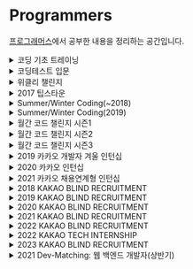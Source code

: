 # Programmers
[프로그래머스](https://programmers.co.kr/learn/challenges)에서 공부한 내용을 정리하는 공간입니다.


<details>
<summary> 코딩 기초 트레이닝 </summary>
<div markdown='1'>

| No. | 난이도 | 문제 | 문제 풀이 |
|:---:|:---:|:---:|:---:|
| 1 | Lv.0 | []() |  |
| 2 | Lv.0 | []() |  |
| 3 | Lv.0 | []() |  |
| 4 | Lv.0 | []() |  |
| 5 | Lv.0 | []() |  |
| 6 | Lv.0 | []() |  |
| 7 | Lv.0 | []() |  |
| 8 | Lv.0 | []() |  |
| 9 | Lv.0 | []() |  |
| 10 | Lv.0 | []() |  |
| 11 | Lv.0 | []() |  |
| 12 | Lv.0 | []() |  |
| 13 | Lv.0 | []() |  |
| 14 | Lv.0 | []() |  |
| 15 | Lv.0 | []() |  |
| 16 | Lv.0 | []() |  |
| 17 | Lv.0 | []() |  |
| 18 | Lv.0 | []() |  |
| 19 | Lv.0 | []() |  |
| 20 | Lv.0 | []() |  |
| 21 | Lv.0 | []() |  |
| 22 | Lv.0 | []() |  |
| 23 | Lv.0 | []() |  |
| 24 | Lv.0 | []() |  |
| 25 | Lv.0 | []() |  |
| 26 | Lv.0 | []() |  |
| 27 | Lv.0 | []() |  |
| 28 | Lv.0 | []() |  |
| 29 | Lv.0 | []() |  |
| 30 | Lv.0 | []() |  |
| 31 | Lv.0 | []() |  |
| 32 | Lv.0 | []() |  |
| 33 | Lv.0 | []() |  |
| 34 | Lv.0 | []() |  |
| 35 | Lv.0 | []() |  |
| 36 | Lv.0 | []() |  |
| 37 | Lv.0 | []() |  |
| 38 | Lv.0 | []() |  |
| 39 | Lv.0 | []() |  |
| 40 | Lv.0 | []() |  |
| 41 | Lv.0 | []() |  |
| 42 | Lv.0 | []() |  |
| 43 | Lv.0 | []() |  |
| 44 | Lv.0 | []() |  |
| 45 | Lv.0 | []() |  |
| 46 | Lv.0 | []() |  |
| 47 | Lv.0 | []() |  |
| 48 | Lv.0 | []() |  |
| 49 | Lv.0 | []() |  |
| 50 | Lv.0 | []() |  |
| 51 | Lv.0 | []() |  |
| 52 | Lv.0 | []() |  |
| 53 | Lv.0 | []() |  |
| 54 | Lv.0 | []() |  |
| 55 | Lv.0 | []() |  |
| 56 | Lv.0 | []() |  |
| 57 | Lv.0 | []() |  |
| 58 | Lv.0 | []() |  |
| 59 | Lv.0 | []() |  |
| 60 | Lv.0 | []() |  |
| 61 | Lv.0 | []() |  |
| 62 | Lv.0 | []() |  |
| 63 | Lv.0 | []() |  |
| 64 | Lv.0 | []() |  |
| 65 | Lv.0 | []() |  |
| 66 | Lv.0 | []() |  |
| 67 | Lv.0 | []() |  |
| 68 | Lv.0 | []() |  |
| 69 | Lv.0 | []() |  |
| 70 | Lv.0 | []() |  |
| 71 | Lv.0 | []() |  |
| 72 | Lv.0 | []() |  |
| 73 | Lv.0 | []() |  |
| 74 | Lv.0 | []() |  |
| 75 | Lv.0 | []() |  |
| 76 | Lv.0 | []() |  |
| 77 | Lv.0 | []() |  |
| 78 | Lv.0 | []() |  |
| 79 | Lv.0 | []() |  |
| 80 | Lv.0 | []() |  |
| 81 | Lv.0 | []() |  |
| 82 | Lv.0 | []() |  |
| 83 | Lv.0 | []() |  |
| 84 | Lv.0 | []() |  |
| 85 | Lv.0 | []() |  |
| 86 | Lv.0 | []() |  |
| 87 | Lv.0 | []() |  |
| 88 | Lv.0 | []() |  |
| 89 | Lv.0 | []() |  |
| 90 | Lv.0 | []() |  |
| 91 | Lv.0 | []() |  |
| 92 | Lv.0 | []() |  |
| 93 | Lv.0 | []() |  |
| 94 | Lv.0 | []() |  |
| 95 | Lv.0 | []() |  |
| 96 | Lv.0 | []() |  |
| 97 | Lv.0 | []() |  |
| 98 | Lv.0 | []() |  |
| 99 | Lv.0 | []() |  |
| 100 | Lv.0 | []() |  |
| 101 | Lv.0 | []() |  |
| 102 | Lv.0 | []() |  |
| 103 | Lv.0 | []() |  |
| 104 | Lv.0 | []() |  |
| 105 | Lv.0 | []() |  |
| 106 | Lv.0 | []() |  |
| 107 | Lv.0 | []() |  |
| 108 | Lv.0 | []() |  |
| 109 | Lv.0 | []() |  |
| 110 | Lv.0 | []() |  |
| 111 | Lv.0 | []() |  |
| 112 | Lv.0 | []() |  |
| 113 | Lv.0 | []() |  |
| 114 | Lv.0 | []() |  |
| 115 | Lv.0 | []() |  |
| 116 | Lv.0 | []() |  |
| 117 | Lv.0 | []() |  |
| 118 | Lv.0 | []() |  |
| 119 | Lv.0 | []() |  |
| 120 | Lv.0 | []() |  |
| 121 | Lv.0 | []() |  |
| 122 | Lv.0 | []() |  |
| 123 | Lv.0 | []() |  |
| 124 | Lv.0 | []() |  |

</div>
</details>


<details>
<summary> 코딩테스트 입문 </summary>
<div markdown='1'>

| No. | 난이도 | 문제 | 문제 풀이 |
|:---:|:---:|:---:|:---:|
| 1 | Lv.0 | []() |  |
| 2 | Lv.0 | []() |  |
| 3 | Lv.0 | []() |  |
| 4 | Lv.0 | []() |  |
| 5 | Lv.0 | []() |  |
| 6 | Lv.0 | []() |  |
| 7 | Lv.0 | []() |  |
| 8 | Lv.0 | []() |  |
| 9 | Lv.0 | []() |  |
| 10 | Lv.0 | []() |  |
| 11 | Lv.0 | []() |  |
| 12 | Lv.0 | []() |  |
| 13 | Lv.0 | []() |  |
| 14 | Lv.0 | []() |  |
| 15 | Lv.0 | []() |  |
| 16 | Lv.0 | []() |  |
| 17 | Lv.0 | []() |  |
| 18 | Lv.0 | []() |  |
| 19 | Lv.0 | []() |  |
| 20 | Lv.0 | []() |  |
| 21 | Lv.0 | []() |  |
| 22 | Lv.0 | []() |  |
| 23 | Lv.0 | []() |  |
| 24 | Lv.0 | []() |  |
| 25 | Lv.0 | []() |  |
| 26 | Lv.0 | []() |  |
| 27 | Lv.0 | []() |  |
| 28 | Lv.0 | []() |  |
| 29 | Lv.0 | []() |  |
| 30 | Lv.0 | []() |  |
| 31 | Lv.0 | []() |  |
| 32 | Lv.0 | []() |  |
| 33 | Lv.0 | []() |  |
| 34 | Lv.0 | []() |  |
| 35 | Lv.0 | []() |  |
| 36 | Lv.0 | []() |  |
| 37 | Lv.0 | []() |  |
| 38 | Lv.0 | []() |  |
| 39 | Lv.0 | []() |  |
| 40 | Lv.0 | []() |  |
| 41 | Lv.0 | []() |  |
| 42 | Lv.0 | []() |  |
| 43 | Lv.0 | []() |  |
| 44 | Lv.0 | []() |  |
| 45 | Lv.0 | []() |  |
| 46 | Lv.0 | []() |  |
| 47 | Lv.0 | []() |  |
| 48 | Lv.0 | []() |  |
| 49 | Lv.0 | []() |  |
| 50 | Lv.0 | []() |  |
| 51 | Lv.0 | []() |  |
| 52 | Lv.0 | []() |  |
| 53 | Lv.0 | []() |  |
| 54 | Lv.0 | []() |  |
| 55 | Lv.0 | []() |  |
| 56 | Lv.0 | []() |  |
| 57 | Lv.0 | []() |  |
| 58 | Lv.0 | []() |  |
| 59 | Lv.0 | []() |  |
| 60 | Lv.0 | []() |  |
| 61 | Lv.0 | []() |  |
| 62 | Lv.0 | []() |  |
| 63 | Lv.0 | []() |  |
| 64 | Lv.0 | []() |  |
| 65 | Lv.0 | []() |  |
| 66 | Lv.0 | []() |  |
| 67 | Lv.0 | []() |  |
| 68 | Lv.0 | []() |  |
| 69 | Lv.0 | []() |  |
| 70 | Lv.0 | []() |  |
| 71 | Lv.0 | []() |  |
| 72 | Lv.0 | []() |  |
| 73 | Lv.0 | []() |  |
| 74 | Lv.0 | []() |  |
| 75 | Lv.0 | []() |  |
| 76 | Lv.0 | []() |  |
| 77 | Lv.0 | []() |  |
| 78 | Lv.0 | []() |  |
| 79 | Lv.0 | []() |  |
| 80 | Lv.0 | []() |  |
| 81 | Lv.0 | []() |  |
| 82 | Lv.0 | []() |  |
| 83 | Lv.0 | []() |  |
| 84 | Lv.0 | []() |  |
| 85 | Lv.0 | []() |  |
| 86 | Lv.0 | []() |  |
| 87 | Lv.0 | []() |  |
| 88 | Lv.0 | []() |  |
| 89 | Lv.0 | []() |  |
| 90 | Lv.0 | []() |  |
| 91 | Lv.0 | []() |  |
| 92 | Lv.0 | []() |  |
| 93 | Lv.0 | []() |  |
| 94 | Lv.0 | []() |  |
| 95 | Lv.0 | []() |  |
| 96 | Lv.0 | []() |  |
| 97 | Lv.0 | []() |  |
| 98 | Lv.0 | []() |  |
| 99 | Lv.0 | []() |  |
| 100 | Lv.0 | []() |  |

</div>
</details>


<details>
<summary> 위클리 챌린지 </summary>
<div markdown='1'>

| No. | 난이도 | 문제 | 문제 풀이 |
|:---:|:---:|:---:|:---:|
| 1 | Lv.1 | [부족한 금액 계산하기](https://school.programmers.co.kr/learn/courses/30/lessons/82612) | [풀이](https://github.com/Taeho25/Algorithm/blob/main/Programmers/Lv.1/%EB%B6%80%EC%A1%B1%ED%95%9C%20%EA%B8%88%EC%95%A1%20%EA%B3%84%EC%82%B0%ED%95%98%EA%B8%B0.py) |
| 2 | Lv.2 | [교점에 별 만들기](https://school.programmers.co.kr/learn/courses/30/lessons/87377) | [풀이](https://github.com/Taeho25/Algorithm/blob/main/Programmers/Lv.2/%EA%B5%90%EC%A0%90%EC%97%90%20%EB%B3%84%20%EB%A7%8C%EB%93%A4%EA%B8%B0.py) |

</div>
</details>


<details>
<summary> 2017 팁스타운 </summary>
<div markdown='1'>

| No. | 난이도 | 문제 | 문제 풀이 |
|:---:|:---:|:---:|:---:|
| 1 | Lv.2 | [짝지어 제거하기](https://school.programmers.co.kr/learn/courses/30/lessons/12973) | [풀이](https://github.com/Taeho25/Algorithm/blob/main/Programmers/Lv.2/%EC%A7%9D%EC%A7%80%EC%96%B4%20%EC%A0%9C%EA%B1%B0%ED%95%98%EA%B8%B0.py) |
| 2 | Lv.2 | [예상 대진표](https://school.programmers.co.kr/learn/courses/30/lessons/12985) | [풀이](https://github.com/Taeho25/Algorithm/blob/main/Programmers/Lv.2/%EC%98%88%EC%83%81%20%EB%8C%80%EC%A7%84%ED%91%9C.py) |
| 3 | Lv.4 | [단어 퍼즐](https://school.programmers.co.kr/learn/courses/30/lessons/12983) |  |

</div>
</details>


<details>
<summary> Summer/Winter Coding(~2018) </summary>
<div markdown='1'>

| No. | 난이도 | 문제 | 문제 풀이 |
|:---:|:---:|:---:|:---:|
| 1 | Lv.1 | [소수 만들기](https://school.programmers.co.kr/learn/courses/30/lessons/12977) | [풀이](https://github.com/Taeho25/Algorithm/blob/main/Programmers/Lv.1/%EC%86%8C%EC%88%98%20%EB%A7%8C%EB%93%A4%EA%B8%B0.py) |
| 2 | Lv.1 | [예산](https://school.programmers.co.kr/learn/courses/30/lessons/12982) | [풀이](https://github.com/Taeho25/Algorithm/blob/main/Programmers/Lv.1/%EC%98%88%EC%82%B0.py) |
| 3 | Lv.2 | [배달](https://school.programmers.co.kr/learn/courses/30/lessons/12978) |  |
| 4 | Lv.2 | [점프와 순간 이동](https://school.programmers.co.kr/learn/courses/30/lessons/12980) | [풀이](https://github.com/Taeho25/Algorithm/blob/main/Programmers/Lv.2/%EC%A0%90%ED%94%84%EC%99%80%20%EC%88%9C%EA%B0%84%20%EC%9D%B4%EB%8F%99.py) |
| 5 | Lv.2 | [영어 끝말잇기](https://school.programmers.co.kr/learn/courses/30/lessons/12981) | [풀이](https://github.com/Taeho25/Algorithm/blob/main/Programmers/Lv.2/%EC%98%81%EC%96%B4%20%EB%81%9D%EB%A7%90%EC%9E%87%EA%B8%B0.py) |
| 6 | Lv.2 | [스킬트리](https://school.programmers.co.kr/learn/courses/30/lessons/49993) | [풀이](https://github.com/Taeho25/Algorithm/blob/main/Programmers/Lv.2/%EC%8A%A4%ED%82%AC%ED%8A%B8%EB%A6%AC.py) |
| 7 | Lv.2 | [방문 길이](https://school.programmers.co.kr/learn/courses/30/lessons/49994) | [풀이](https://github.com/Taeho25/Algorithm/blob/main/Programmers/Lv.2/%EB%B0%A9%EB%AC%B8%20%EA%B8%B8%EC%9D%B4.py) |
| 8 | Lv.3 | [스티커 모으기(2)](https://school.programmers.co.kr/learn/courses/30/lessons/12971) |  |
| 9 | Lv.3 | [기지국 설치](https://school.programmers.co.kr/learn/courses/30/lessons/12979) |  |
| 10 | Lv.3 | [숫자 게임](https://school.programmers.co.kr/learn/courses/30/lessons/12987) |  |
| 11 | Lv.4 | [지형 편집](https://school.programmers.co.kr/learn/courses/30/lessons/12984) |  |
| 12 | Lv.4 | [쿠키 구입](https://school.programmers.co.kr/learn/courses/30/lessons/49995) |  |

</div>
</details>


<details>
<summary> Summer/Winter Coding(2019) </summary>
<div markdown='1'>

| No. | 난이도 | 문제 | 문제 풀이 |
|:---:|:---:|:---:|:---:|
| 1 | Lv.2 | [멀쩡한 사각형](https://school.programmers.co.kr/learn/courses/30/lessons/62048) | [풀이](https://github.com/Taeho25/Algorithm/blob/main/Programmers/Lv.2/%EB%A9%80%EC%A9%A1%ED%95%9C%20%EC%82%AC%EA%B0%81%ED%98%95.py) |
| 2 | Lv.4 | [지형 이동](https://school.programmers.co.kr/learn/courses/30/lessons/62050) |  |

</div>
</details>


<details>
<summary> 월간 코드 챌린지 시즌1 </summary>
<div markdown='1'>

| No. | 난이도 | 문제 | 문제 풀이 |
|:---:|:---:|:---:|:---:|
| 1 | Lv.1 | [두 개 뽑아서 더하기](https://school.programmers.co.kr/learn/courses/30/lessons/68644) | [풀이](https://github.com/Taeho25/Algorithm/blob/main/Programmers/Lv.1/%EB%91%90%20%EA%B0%9C%20%EB%BD%91%EC%95%84%EC%84%9C%20%EB%8D%94%ED%95%98%EA%B8%B0.py) |
| 2 | Lv.1 | [3진법 뒤집기](https://school.programmers.co.kr/learn/courses/30/lessons/68935) | [풀이](https://github.com/Taeho25/Algorithm/blob/main/Programmers/Lv.1/3%EC%A7%84%EB%B2%95%20%EB%92%A4%EC%A7%91%EA%B8%B0.py) |
| 3 | Lv.1 | [내적](https://school.programmers.co.kr/learn/courses/30/lessons/70128) | [풀이](https://github.com/Taeho25/Algorithm/blob/main/Programmers/Lv.1/%EB%82%B4%EC%A0%81.py) |
| 4 | Lv.2 | [삼각 달팽이](https://school.programmers.co.kr/learn/courses/30/lessons/68645) | [풀이](https://github.com/Taeho25/Algorithm/blob/main/Programmers/Lv.2/%EC%82%BC%EA%B0%81%20%EB%8B%AC%ED%8C%BD%EC%9D%B4.py) |
| 5 | Lv.2 | [쿼드압축 후 개수 세기](https://school.programmers.co.kr/learn/courses/30/lessons/68936) |  |
| 6 | Lv.2 | [이진 변환 반복하기](https://school.programmers.co.kr/learn/courses/30/lessons/70129) | [풀이](https://github.com/Taeho25/Algorithm/blob/main/Programmers/Lv.2/%EC%9D%B4%EC%A7%84%20%EB%B3%80%ED%99%98%20%EB%B0%98%EB%B3%B5%ED%95%98%EA%B8%B0.py) |
| 7 | Lv.3 | [풍선 터트리기](https://school.programmers.co.kr/learn/courses/30/lessons/68646) |  |
| 8 | Lv.3 | [스타 수열](https://school.programmers.co.kr/learn/courses/30/lessons/70130) |  |
| 9 | Lv.4 | [짝수 행 세기](https://school.programmers.co.kr/learn/courses/30/lessons/68647) |  |
| 10 | Lv.4 | [트리 트리오 중간값](https://school.programmers.co.kr/learn/courses/30/lessons/68937) |  |
| 11 | Lv.5 | [문자열의 아름다움](https://school.programmers.co.kr/learn/courses/30/lessons/68938) |  |
| 12 | Lv.5 | [가짜 해밀토니안](https://school.programmers.co.kr/learn/courses/30/lessons/70132) |  |

</div>
</details>


<details>
<summary> 월간 코드 챌린지 시즌2 </summary>
<div markdown='1'>

| No. | 난이도 | 문제 | 문제 풀이 |
|:---:|:---:|:---:|:---:|
| 1 | Lv.1 | [음양 더하기](https://school.programmers.co.kr/learn/courses/30/lessons/76501) | [풀이](https://github.com/Taeho25/Algorithm/blob/main/Programmers/Lv.1/%EC%9D%8C%EC%96%91%20%EB%8D%94%ED%95%98%EA%B8%B0.py) |
| 2 | Lv.1 | [약수의 개수와 덧셈](https://school.programmers.co.kr/learn/courses/30/lessons/77884) | [풀이](https://github.com/Taeho25/Algorithm/blob/main/Programmers/Lv.1/%EC%95%BD%EC%88%98%EC%9D%98%20%EA%B0%9C%EC%88%98%EC%99%80%20%EB%8D%A7%EC%85%88.py) |
| 3 | Lv.2 | [괄호 회전하기](https://school.programmers.co.kr/learn/courses/30/lessons/76502) | [풀이](https://github.com/Taeho25/Algorithm/blob/main/Programmers/Lv.2/%EA%B4%84%ED%98%B8%20%ED%9A%8C%EC%A0%84%ED%95%98%EA%B8%B0.py) |
| 4 | Lv.2 | [2개 이하로 다른 비트](https://school.programmers.co.kr/learn/courses/30/lessons/77885) | [풀이](https://github.com/Taeho25/Algorithm/blob/main/Programmers/Lv.2/2%EA%B0%9C%20%EC%9D%B4%ED%95%98%EB%A1%9C%20%EB%8B%A4%EB%A5%B8%20%EB%B9%84%ED%8A%B8.py) |
| 5 | Lv.3 | [모두 0으로 만들기](https://school.programmers.co.kr/learn/courses/30/lessons/76503) |  |
| 6 | Lv.3 | [110 옮기기](https://school.programmers.co.kr/learn/courses/30/lessons/77886) |  |
| 7 | Lv.5 | [RPG와 쿼리](https://school.programmers.co.kr/learn/courses/30/lessons/76504) |  |
| 8 | Lv.5 | [중력 작용](https://school.programmers.co.kr/learn/courses/30/lessons/77887) |  |

</div>
</details>


<details>
<summary> 월간 코드 챌린지 시즌3 </summary>
<div markdown='1'>

| No. | 난이도 | 문제 | 문제 풀이 |
|:---:|:---:|:---:|:---:|
| 1 | Lv.1 | [없는 숫자 더하기](https://school.programmers.co.kr/learn/courses/30/lessons/86051) | [풀이](https://github.com/Taeho25/Algorithm/blob/main/Programmers/Lv.1/%EC%97%86%EB%8A%94%20%EC%88%AB%EC%9E%90%20%EB%8D%94%ED%95%98%EA%B8%B0.py) |
| 2 | Lv.1 | [나머지가 1이 되는 수 찾기](https://school.programmers.co.kr/learn/courses/30/lessons/87389) | [풀이](https://github.com/Taeho25/Algorithm/blob/main/Programmers/Lv.1/%EB%82%98%EB%A8%B8%EC%A7%80%EA%B0%80%201%EC%9D%B4%20%EB%90%98%EB%8A%94%20%EC%88%98%20%EC%B0%BE%EA%B8%B0.py) |
| 3 | Lv.2 | [빛의 경로 사이클](https://school.programmers.co.kr/learn/courses/30/lessons/86052) | [풀이](https://github.com/Taeho25/Algorithm/blob/main/Programmers/Lv.2/%EB%B9%9B%EC%9D%98%20%EA%B2%BD%EB%A1%9C%20%EC%82%AC%EC%9D%B4%ED%81%B4.py) |
| 4 | Lv.2 | [n^2 배열 자르기](https://school.programmers.co.kr/learn/courses/30/lessons/87390) | [풀이](https://github.com/Taeho25/Algorithm/blob/main/Programmers/Lv.2/n%5E2%20%EB%B0%B0%EC%97%B4%20%EC%9E%90%EB%A5%B4%EA%B8%B0.py) |
| 5 | Lv.3 | [금과 은 운반하기](https://school.programmers.co.kr/learn/courses/30/lessons/86053) |  |
| 6 | Lv.3 | [공 이동 시뮬레이션](https://school.programmers.co.kr/learn/courses/30/lessons/87391) |  |
| 7 | Lv.4 | [안티세포](https://school.programmers.co.kr/learn/courses/30/lessons/86054) |  |
| 8 | Lv.5 | [쿼리의 모음의 개수](https://school.programmers.co.kr/learn/courses/30/lessons/87394) |  |

</div>
</details>


<details>
<summary> 2019 카카오 개발자 겨울 인턴십 </summary>
<div markdown='1'>

| No. | 난이도 | 문제 | 문제 풀이 |
|:---:|:---:|:---:|:---:|
| 1 | Lv.1 | [크레인 인형뽑기 게임](https://school.programmers.co.kr/learn/courses/30/lessons/64061) | [풀이](https://github.com/Taeho25/Algorithm/blob/main/Programmers/Lv.1/%ED%81%AC%EB%A0%88%EC%9D%B8%20%EC%9D%B8%ED%98%95%EB%BD%91%EA%B8%B0%20%EA%B2%8C%EC%9E%84.py) |
| 2 | Lv.2 | [튜플](https://school.programmers.co.kr/learn/courses/30/lessons/64065) | [풀이](https://github.com/Taeho25/Algorithm/blob/main/Programmers/Lv.2/%ED%8A%9C%ED%94%8C.py) |
| 3 | Lv.3 | [징검다리 건너기](https://school.programmers.co.kr/learn/courses/30/lessons/64062) |  |
| 4 | Lv.3 | [불량 사용자](https://school.programmers.co.kr/learn/courses/30/lessons/64064) |  |
| 5 | Lv.4 | [호텔 방 배정](https://school.programmers.co.kr/learn/courses/30/lessons/64063) |  |

</div>
</details>


<details>
<summary> 2020 카카오 인턴십 </summary>
<div markdown='1'>

| No. | 난이도 | 문제 | 문제 풀이 |
|:---:|:---:|:---:|:---:|
| 1 | Lv.1 | [키패드 누르기](https://school.programmers.co.kr/learn/courses/30/lessons/67256) | [풀이](https://github.com/Taeho25/Algorithm/blob/main/Programmers/Lv.1/%ED%82%A4%ED%8C%A8%EB%93%9C%20%EB%88%84%EB%A5%B4%EA%B8%B0.py) |
| 2 | Lv.2 | [수식 최대화](https://school.programmers.co.kr/learn/courses/30/lessons/67257) |  |
| 3 | Lv.3 | [보석 쇼핑](https://school.programmers.co.kr/learn/courses/30/lessons/67258) |  |
| 4 | Lv.3 | [경주로 건설](https://school.programmers.co.kr/learn/courses/30/lessons/67259) |  |
| 5 | Lv.4 | [동굴 탐험](https://school.programmers.co.kr/learn/courses/30/lessons/67260) |  |

</div>
</details>


<details>
<summary> 2021 카카오 채용연계형 인턴십 </summary>
<div markdown='1'>

| No. | 난이도 | 문제 | 문제 풀이 |
|:---:|:---:|:---:|:---:|
| 1 | Lv.1 | [숫자 문자열과 영단어](https://school.programmers.co.kr/learn/courses/30/lessons/81301) | [풀이](https://github.com/Taeho25/Algorithm/blob/main/Programmers/Lv.1/%EC%88%AB%EC%9E%90%20%EB%AC%B8%EC%9E%90%EC%97%B4%EA%B3%BC%20%EC%98%81%EB%8B%A8%EC%96%B4.py) |
| 2 | Lv.2 | [거리두기 확인하기](https://school.programmers.co.kr/learn/courses/30/lessons/81302) | [풀이](https://github.com/Taeho25/Algorithm/blob/main/Programmers/Lv.2/%EA%B1%B0%EB%A6%AC%EB%91%90%EA%B8%B0%20%ED%99%95%EC%9D%B8%ED%95%98%EA%B8%B0.py) |
| 3 | Lv.3 | [표 편집](https://school.programmers.co.kr/learn/courses/30/lessons/81303) |  |
| 4 | Lv.4 | [미로 탈출](https://school.programmers.co.kr/learn/courses/30/lessons/81304) |  |
| 5 | Lv.5 | [시험장 나누기](https://school.programmers.co.kr/learn/courses/30/lessons/81305) |  |

</div>
</details>


<details>
<summary> 2018 KAKAO BLIND RECRUITMENT </summary>
<div markdown='1'>

| No. | 난이도 | 문제 | 문제 풀이 |
|:---:|:---:|:---:|:---:|
| 1 | Lv.1 | [[1차] 비밀지도](https://school.programmers.co.kr/learn/courses/30/lessons/17681) | [풀이](https://github.com/Taeho25/Algorithm/blob/main/Programmers/Lv.1/%5B1%EC%B0%A8%5D%20%EB%B9%84%EB%B0%80%EC%A7%80%EB%8F%84.py) |
| 2 | Lv.1 | [[1차] 다트 게임](https://school.programmers.co.kr/learn/courses/30/lessons/17682) | [풀이](https://github.com/Taeho25/Algorithm/blob/main/Programmers/Lv.1/%5B1%EC%B0%A8%5D%20%EB%8B%A4%ED%8A%B8%20%EA%B2%8C%EC%9E%84.py) |
| 3 | Lv.2 | [[1차] 뉴스 클러스터링](https://school.programmers.co.kr/learn/courses/30/lessons/17677) | [풀이](https://github.com/Taeho25/Algorithm/blob/main/Programmers/Lv.2/%5B1%EC%B0%A8%5D%20%EB%89%B4%EC%8A%A4%20%ED%81%B4%EB%9F%AC%EC%8A%A4%ED%84%B0%EB%A7%81.py) |
| 4 | Lv.2 | [[1차] 프렌즈4블록](https://school.programmers.co.kr/learn/courses/30/lessons/17679) | [풀이](https://github.com/Taeho25/Algorithm/blob/main/Programmers/Lv.2/%5B1%EC%B0%A8%5D%20%ED%94%84%EB%A0%8C%EC%A6%884%EB%B8%94%EB%A1%9D.py) |
| 5 | Lv.2 | [[1차] 캐시](https://school.programmers.co.kr/learn/courses/30/lessons/17680) |  |
| 6 | Lv.2 | [[3차] 방금그곡](https://school.programmers.co.kr/learn/courses/30/lessons/17683) |  |
| 7 | Lv.2 | [[3차] 압축](https://school.programmers.co.kr/learn/courses/30/lessons/17684) | [풀이](https://github.com/Taeho25/Algorithm/blob/main/Programmers/Lv.2/%5B3%EC%B0%A8%5D%20%EC%95%95%EC%B6%95.py) |
| 8 | Lv.2 | [[3차] 파일명 정렬](https://school.programmers.co.kr/learn/courses/30/lessons/17686) | [풀이](https://github.com/Taeho25/Algorithm/blob/main/Programmers/Lv.2/%5B3%EC%B0%A8%5D%20%ED%8C%8C%EC%9D%BC%EB%AA%85%20%EC%A0%95%EB%A0%AC.py) |
| 9 | Lv.2 | [[3차] n진수 게임](https://school.programmers.co.kr/learn/courses/30/lessons/17687) |  |
| 10 | Lv.3 | [[1차] 추석 트래픽](https://school.programmers.co.kr/learn/courses/30/lessons/17676) |  |
| 11 | Lv.3 | [[1차] 셔틀버스](https://school.programmers.co.kr/learn/courses/30/lessons/17678) |  |
| 12 | Lv.4 | [[3차] 자동완성](https://school.programmers.co.kr/learn/courses/30/lessons/17685) |  |

</div>
</details>


<details>
<summary> 2019 KAKAO BLIND RECRUITMENT </summary>
<div markdown='1'>

| No. | 난이도 | 문제 | 문제 풀이 |
|:---:|:---:|:---:|:---:|
| 1 | Lv.1 | [실패율](https://school.programmers.co.kr/learn/courses/30/lessons/42889) | [풀이](https://github.com/Taeho25/Algorithm/blob/main/Programmers/Lv.1/%EC%8B%A4%ED%8C%A8%EC%9C%A8.py) |
| 2 | Lv.2 | [오픈채팅방](https://school.programmers.co.kr/learn/courses/30/lessons/42888) | [풀이](https://github.com/Taeho25/Algorithm/blob/main/Programmers/Lv.2/%EC%98%A4%ED%94%88%EC%B1%84%ED%8C%85%EB%B0%A9.py) |
| 3 | Lv.2 | [후보키](https://school.programmers.co.kr/learn/courses/30/lessons/42890) |  |
| 4 | Lv.3 | [길 찾기 게임](https://school.programmers.co.kr/learn/courses/30/lessons/42892) |  |
| 5 | Lv.3 | [매칭 점수](https://school.programmers.co.kr/learn/courses/30/lessons/42893) |  |
| 6 | Lv.4 | [무지의 먹방 라이브](https://school.programmers.co.kr/learn/courses/30/lessons/42891) |  |
| 7 | Lv.5 | [블록 게임](https://school.programmers.co.kr/learn/courses/30/lessons/42894) |  |

</div>
</details>


<details>
<summary> 2020 KAKAO BLIND RECRUITMENT </summary>
<div markdown='1'>

| No. | 난이도 | 문제 | 문제 풀이 |
|:---:|:---:|:---:|:---:|
| 1 | Lv.2 | [문자열 압축](https://school.programmers.co.kr/learn/courses/30/lessons/60057) |  |
| 2 | Lv.2 | [괄호 변환](https://school.programmers.co.kr/learn/courses/30/lessons/60058) |  |
| 3 | Lv.3 | [자물쇠와 열쇠](https://school.programmers.co.kr/learn/courses/30/lessons/60059) |  |
| 4 | Lv.3 | [기둥과 보 설치](https://school.programmers.co.kr/learn/courses/30/lessons/60061) |  |
| 5 | Lv.3 | [외벽 점검](https://school.programmers.co.kr/learn/courses/30/lessons/60062) |  |
| 6 | Lv.3 | [블록 이동하기](https://school.programmers.co.kr/learn/courses/30/lessons/60063) |  |
| 7 | Lv.4 | [가사 검색](https://school.programmers.co.kr/learn/courses/30/lessons/60060) |  |

</div>
</details>


<details>
<summary> 2021 KAKAO BLIND RECRUITMENT </summary>
<div markdown='1'>

| No. | 난이도 | 문제 | 문제 풀이 |
|:---:|:---:|:---:|:---:|
| 1 | Lv.1 | [신규 아이디 추천](https://school.programmers.co.kr/learn/courses/30/lessons/72410) | [풀이](https://github.com/Taeho25/Algorithm/blob/main/Programmers/Lv.1/%EC%8B%A0%EA%B7%9C%20%EC%95%84%EC%9D%B4%EB%94%94%20%EC%B6%94%EC%B2%9C.py) |
| 2 | Lv.2 | [메뉴 리뉴얼](https://school.programmers.co.kr/learn/courses/30/lessons/72411) |  |
| 3 | Lv.2 | [순위 검색](https://school.programmers.co.kr/learn/courses/30/lessons/72412) |  |
| 4 | Lv.3 | [합승 택시 요금](https://school.programmers.co.kr/learn/courses/30/lessons/72413) |  |
| 5 | Lv.3 | [광고 삽입](https://school.programmers.co.kr/learn/courses/30/lessons/72414) |  |
| 6 | Lv.3 | [카드 짝 맞추기](https://school.programmers.co.kr/learn/courses/30/lessons/72415) |  |
| 7 | Lv.4 | [매출 하락 최소화](https://school.programmers.co.kr/learn/courses/30/lessons/72416) |  |

</div>
</details>


<details>
<summary> 2022 KAKAO BLIND RECRUITMENT </summary>
<div markdown='1'>

| No. | 난이도 | 문제 | 문제 풀이 |
|:---:|:---:|:---:|:---:|
| 1 | Lv.1 | [신고 결과 받기](https://school.programmers.co.kr/learn/courses/30/lessons/92334) |  |
| 2 | Lv.2 | [k진수에서 소수 개수 구하기](https://school.programmers.co.kr/learn/courses/30/lessons/92335) | [풀이](https://github.com/Taeho25/Algorithm/blob/main/Programmers/Lv.2/k%EC%A7%84%EC%88%98%EC%97%90%EC%84%9C%20%EC%86%8C%EC%88%98%20%EA%B0%9C%EC%88%98%20%EA%B5%AC%ED%95%98%EA%B8%B0.py) |
| 3 | Lv.2 | [주차 요금 계산](https://school.programmers.co.kr/learn/courses/30/lessons/92341) | [풀이](https://github.com/Taeho25/Algorithm/blob/main/Programmers/Lv.2/%EC%A3%BC%EC%B0%A8%20%EC%9A%94%EA%B8%88%20%EA%B3%84%EC%82%B0.py) |
| 4 | Lv.2 | [양궁대회](https://school.programmers.co.kr/learn/courses/30/lessons/92342) |  |
| 5 | Lv.3 | [양과 늑대](https://school.programmers.co.kr/learn/courses/30/lessons/92343) |  |
| 6 | Lv.3 | [파괴되지 않은 건물](https://school.programmers.co.kr/learn/courses/30/lessons/92344) |  |
| 7 | Lv.3 | [사라지는 발판](https://school.programmers.co.kr/learn/courses/30/lessons/92345) |  |

</div>
</details>


<details>
<summary> 2022 KAKAO TECH INTERNSHIP </summary>
<div markdown='1'>

| No. | 난이도 | 문제 | 문제 풀이 |
|:---:|:---:|:---:|:---:|
| 1 | Lv.1 | [성격 유형 검사하기](https://school.programmers.co.kr/learn/courses/30/lessons/118666) | [풀이](https://github.com/Taeho25/Algorithm/blob/main/Programmers/Lv.1/%EC%84%B1%EA%B2%A9%20%EC%9C%A0%ED%98%95%20%EA%B2%80%EC%82%AC%ED%95%98%EA%B8%B0.py) |
| 2 | Lv.2 | [두 큐 합 같게 만들기](https://school.programmers.co.kr/learn/courses/30/lessons/118667) |  |
| 3 | Lv.3 | [코딩 테스트 공부](https://school.programmers.co.kr/learn/courses/30/lessons/118668) |  |
| 4 | Lv.3 | [등산코스 정하기](https://school.programmers.co.kr/learn/courses/30/lessons/118669) |  |
| 5 | Lv.4 | [행렬과 연산](https://school.programmers.co.kr/learn/courses/30/lessons/118670) |  |

</div>
</details>


<details>
<summary> 2023 KAKAO BLIND RECRUITMENT </summary>
<div markdown='1'>

| No. | 난이도 | 문제 | 문제 풀이 |
|:---:|:---:|:---:|:---:|
| 1 | Lv.1 | [개인정보 수집 유효기간](https://school.programmers.co.kr/learn/courses/30/lessons/150370) | [풀이](https://github.com/Taeho25/Algorithm/blob/main/Programmers/Lv.1/%EA%B0%9C%EC%9D%B8%EC%A0%95%EB%B3%B4%20%EC%88%98%EC%A7%91%20%EC%9C%A0%ED%9A%A8%EA%B8%B0%EA%B0%84.py) |
| 2 | Lv.2 | [이모티콘 할인행사](https://school.programmers.co.kr/learn/courses/30/lessons/150368) |  |
| 3 | Lv.2 | [택배 배달과 수거하기](https://school.programmers.co.kr/learn/courses/30/lessons/150369) |  |
| 4 | Lv.3 | [미로 탈출 명령어](https://school.programmers.co.kr/learn/courses/30/lessons/150365) |  |
| 5 | Lv.3 | [표 병합](https://school.programmers.co.kr/learn/courses/30/lessons/150366) |  |
| 6 | Lv.3 | [표현 가능한 이진트리](https://school.programmers.co.kr/learn/courses/30/lessons/150367) |  |
| 7 | Lv.4 | [1,2,3 떨어트리기](https://school.programmers.co.kr/learn/courses/30/lessons/150364) |  |

</div>
</details>


<details>
<summary> 2021 Dev-Matching: 웹 백엔드 개발자(상반기) </summary>
<div markdown='1'>

| No. | 난이도 | 문제 | 문제 풀이 |
|:---:|:---:|:---:|:---:|
| 1 | Lv.1 | [로또의 최고 순위와 최저 순위](https://school.programmers.co.kr/learn/courses/30/lessons/77484) | [풀이](https://github.com/Taeho25/Algorithm/blob/main/Programmers/Lv.1/%EB%A1%9C%EB%98%90%EC%9D%98%20%EC%B5%9C%EA%B3%A0%20%EC%88%9C%EC%9C%84%EC%99%80%20%EC%B5%9C%EC%A0%80%20%EC%88%9C%EC%9C%84.py) |
| 2 | Lv.2 | [행렬 테두리 회전하기](https://school.programmers.co.kr/learn/courses/30/lessons/77485) |  |
| 3 | Lv.3 | [다단계 칫솔 판매](https://school.programmers.co.kr/learn/courses/30/lessons/77486) |  |

</div>
</details>
